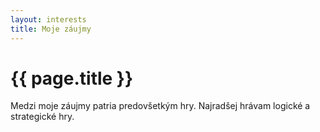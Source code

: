 ```yaml
---
layout: interests
title: Moje záujmy
---
```

# {{ page.title }}

Medzi moje záujmy patria predovšetkým hry. Najradšej hrávam logické a strategické hry.
